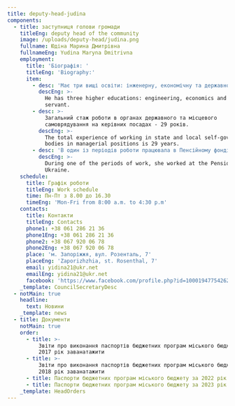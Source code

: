 ```yaml
---
title: deputy-head-judina
components:
  - title: заступниця голови громади
    titleEng: deputy head of the community
    image: /uploads/deputy-head/judina.png
    fullname: Юдіна Марина Дмитрівна
    fullnameEng: Yudina Maryna Dmitrivna
    employment:
      title: 'Біографія: '
      titleEng: 'Biography:'
      item:
        - desc: 'Має три вищі освіти: інженерну, економічну та державного службовця.'
          descEng: >-
            He has three higher educations: engineering, economics and civil
            servant.
        - desc: >-
            Загальний стаж роботи в органах державного та місцевого
            самоврядування на керівних посадах - 29 років.
          descEng: >-
            The total experience of working in state and local self-government
            bodies in managerial positions is 29 years.
        - desc: 'В один із періодів роботи працювала в Пенсійному фонді України. '
          descEng: >-
            During one of the periods of work, she worked at the Pension Fund of
            Ukraine.
    schedule:
      title: Графік роботи
      titleEng: Work schedule
      time: Пн-Пт з 8.00 до 16.30
      timeEng: 'Mon-Fri from 8:00 a.m. to 4:30 p.m'
    contacts:
      title: Контакти
      titleEng: Contacts
      phone1: +38 061 286 21 36
      phone1Eng: +38 061 286 21 36
      phone2: +38 067 920 06 78
      phone2Eng: +38 067 920 06 78
      place: 'м. Запоріжжя, вул. Розенталь, 7'
      placeEng: 'Zaporizhzhia, st. Rosenthal, 7'
      email: yidina21@ukr.net
      emailEng: yidina21@ukr.net
      facebook: 'https://www.facebook.com/profile.php?id=100019477542622'
    _template: CouncilSecretaryDesc
  - notMain: true
    headline:
      text: Новини
    _template: news
  - title: Документи
    notMain: true
    order:
      - title: >-
          Звіти про виконання паспортів бюджетних програм міського бюджету за
          2017 рік заванатажити
      - title: >-
          Звіти про виконання паспортів бюджетних програм міського бюджету за
          2018 рік заванатажити
      - title: Паспорти бюджетних програм міського бюджету за 2022 рік заванатажити
      - title: Паспорти бюджетних програм міського бюджету за 2023 рік заванатажити
    _template: HeadOrders
---
```




